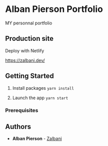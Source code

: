 # Alban Pierson Portfolio

MY personnal portfolio

## Production site

Deploy with Netlify

https://zalbani.dev/

## Getting Started 

1. Install packages
```yarn install```

2. Launch the app
```yarn start```


### Prerequisites

## Authors

* **Alban Pierson** - [Zalbani](https://github.com/Zalbani)
